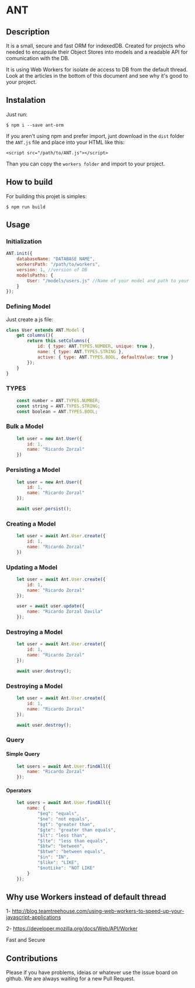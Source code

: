 # ANT


## Description
 It is a small, secure and fast ORM for indexedDB. Created for projects who needed to encapsule their Object Stores into models and a readable API for comunication with the DB.

 It is using Web Workers for isolate de access to DB from the default thread. Look at the articles in the bottom of this document and see why it's good to your project.


## Instalation

Just run:

`
$ npm i --save ant-orm
`

If you aren't using npm and prefer import, junt download in the `dist` folder the `ANT.js` file and place into your HTML like this:

`<script src="/path/to/ANT.js"></script>`

Than you can copy the `workers folder` and import to your project.


## How to build

For building this projet is simples:

`$ npm run build`

## Usage

### Initialization

```javascript
ANT.init({
    databaseName: "DATABASE NAME",
    workersPath: "/path/to/workers",
    version: 1, //version of DB
    modelsPaths: {
        User: "/models/users.js" //Name of your model and path to your model
    }
});
```

### Defining Model

Just create a js file:

```javascript
class User extends ANT.Model {
    get columns(){
        return this.setColumns({
            id: { type: ANT.TYPES.NUMBER, unique: true },
            name: { type: ANT.TYPES.STRING },
            active: { type: ANT.TYPES.BOOL, defaultValue: true }
        });
    }
}

```

### TYPES

```javascript
    const number = ANT.TYPES.NUMBER;
    const string = ANT.TYPES.STRING;
    const boolean = ANT.TYPES.BOOL;
```

### Bulk a Model

```javascript
    let user = new Ant.User({
        id: 1,
        name: "Ricardo Zorzal"
    })
```

### Persisting a Model

```javascript
    let user = new Ant.User({
        id: 1,
        name: "Ricardo Zorzal"
    });

    await user.persist();
```

### Creating a Model

```javascript
    let user = await Ant.User.create({
        id: 1,
        name: "Ricardo Zorzal"
    })
```

### Updating a Model

```javascript
    let user = await Ant.User.create({
        id: 1,
        name: "Ricardo Zorzal"
    });

    user = await user.update({
        name: "Ricardo Zorzal Davila"
    });
```


### Destroying a Model

```javascript
    let user = await Ant.User.create({
        id: 1,
        name: "Ricardo Zorzal"
    });

    await user.destroy();
```

### Destroying a Model

```javascript
    let user = await Ant.User.create({
        id: 1,
        name: "Ricardo Zorzal"
    });

    await user.destroy();
```

### Query

#### Simple Query

```javascript
    let users = await Ant.User.findAll({
        name: "Ricardo Zorzal"
    });
```

#### Operators

```javascript
    let users = await Ant.User.findAll({
        name: {
            "$eq": "equals",
            "$ne": "not equals",
            "$gt": "greater than",
            "$gte": "greater than equals",
            "$lt": "less than",
            "$lte": "less than equals",
            "$btw": "between",
            "$btwe": "between equals",
            "$in": "IN",
            "$like": "LIKE",
            "$notLike": "NOT LIKE"
        }
    });
```

##  Why use Workers instead of default thread

1- http://blog.teamtreehouse.com/using-web-workers-to-speed-up-your-javascript-applications

2- https://developer.mozilla.org/docs/Web/API/Worker

Fast and Secure

## Contributions

Please if you have problems, ideias or whatever use the issue board on github. We are always waiting for a new Pull Request.
